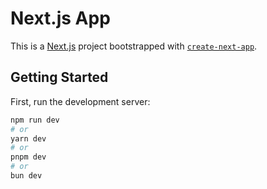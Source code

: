# Next.js App

This is a [Next.js](https://nextjs.org/) project bootstrapped with [`create-next-app`](https://nextjs.org/docs/api-reference/create-next-app).

## Getting Started

First, run the development server:

```bash
npm run dev
# or
yarn dev
# or
pnpm dev
# or
bun dev
```
